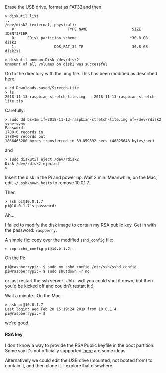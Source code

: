 Erase the USB drive, format as FAT32 and then

```
> diskutil list
..
/dev/disk2 (external, physical):
   #:                       TYPE NAME                    SIZE       IDENTIFIER
   0:     FDisk_partition_scheme                        *30.8 GB    disk2
   1:                 DOS_FAT_32 TE                      30.8 GB    disk2s1

> diskutil unmountDisk /dev/disk2
Unmount of all volumes on disk2 was successful
```

Go to the directory with the .img file.  This has been modified as described [here](../files/15.md).

```
> cd Downloads-saved/Stretch-Lite
> ls
2018-11-13-raspbian-stretch-lite.img	2018-11-13-raspbian-stretch-lite.zip
```

Carefully:

```
> sudo dd bs=1m if=2018-11-13-raspbian-stretch-lite.img of=/dev/rdisk2 conv=sync
Password:
1780+0 records in
1780+0 records out
1866465280 bytes transferred in 39.859892 secs (46825648 bytes/sec)
```

and

```
> sudo diskutil eject /dev/rdisk2
Disk /dev/rdisk2 ejected
> 
```

Insert the disk in the Pi and power up.  Wait 2 min.  Meanwhile, on the Mac, edit ``~/.sshknown_hosts`` to remove 10.0.1.7.

Then

```
> ssh pi@10.0.1.7
pi@10.0.1.7's password: 
```

Ah...

I failed to modify the disk image to contain my RSA public key.  Get in with the password:  ``raspberry``.

A simple fix:  copy over the modified ``sshd_config`` [file](../code/sshd_config):

```
> scp sshd_config pi@10.0.1.7:~
```

On the Pi:

```
pi@raspberrypi:~ $ sudo mv sshd_config /etc/ssh/sshd_config
pi@raspberrypi:~ $ sudo shutdown -r no
```

or just restart the ssh server.  Uhh.. well you could shut it down, but then you'd be kicked off and couldn't restart it  :)

Wait a minute..  On the Mac

```
> ssh pi@10.0.1.7
Last login: Wed Feb 20 15:19:24 2019 from 10.0.1.4
pi@raspberrypi:~ $
```

we're good.

#### RSA key

I don't know a way to provide the RSA Public keyfile in the boot partition.  Some say it's not officially supported, [here](https://www.raspberrypi.org/forums/viewtopic.php?t=212480) are some ideas.

Alternatively we could edit the USB drive (mounted, not booted from) to contain it, and then clone it.  I explore that elsewhere.